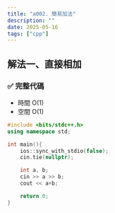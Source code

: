```yaml
---
title: "a002. 簡易加法"
description: ""
date: 2025-05-16
tags: ["cpp"]
---
```


## 解法一、直接相加

### ✅ 完整代碼

- 時間 O(1)
- 空間 O(1)

```cpp
#include <bits/stdc++.h>
using namespace std;

int main(){
    ios::sync_with_stdio(false);
    cin.tie(nullptr);

    int a, b;
    cin >> a >> b;
    cout << a+b;

    return 0;
}
```
